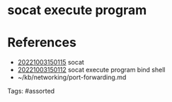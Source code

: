 # socat execute program

# References
- [20221003150115](/zet/20221003150115/) socat
- [20221003150112](/zet/20221003150112/) socat execute program bind shell
- ~/kb/networking/port-forwarding.md

Tags:
    #assorted

